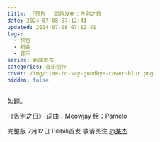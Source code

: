 ```yaml
---
title: 「预告」 即将发布：告别之日
date: 2024-07-08 07:12:41
updated: 2024-07-08 07:12:41
tags:
  - 预告
  - 新曲
  - 音乐
series: 新曲发布
categories: 音乐创作
cover: /img/time-to-say-goodbye-cover-blur.png
hidden: false
---
```

如题。

《告别之日》
词曲：Meowjay
绘：Pamelo

完整版
7月12日 Bilibili首发
敬请关注 [@某杰](https://space.bilibili.com/1063974427/)
